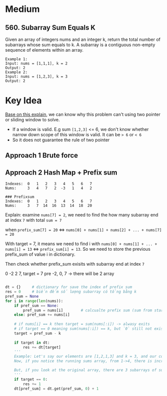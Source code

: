 # Medium
## 560. Subarray Sum Equals K
Given an array of integers nums and an integer k, return the total number of subarrays whose sum equals to k.
A subarray is a contiguous non-empty sequence of elements within an array.

```
Example 1:
Input: nums = [1,1,1], k = 2
Output: 2
Example 2:
Input: nums = [1,2,3], k = 3
Output: 2
```

# Key Idea
[Base on this explain](../../02_two_pointer/notes.md), we can know why this problem can't using two pointer or sliding window to solve.
- If a window is valid. E.g sum `[1,2,3]` <= 6, we don't know whether narrow down scope of this window is valid. It can be `> 6` or `< 6`
- So it does not guarantee the rule of two pointer

## Approach 1 Brute force

## Approach 2 Hash Map + Prefix sum

```
Indexes:  0   1   2   3   4   5   6   7
Nums:     3   4   7   2  -3   1   4   2

### Prefixsum
Indexes:  0   1   2   3   4   5   6   7
Nums:     3   7  14  16  13  14  18  20
```
Explain: examine `nums[7] = 2`, we need to find the how many subarray end at index `7` with total `sum = 7`

when `prefix_sum[7] = 20` <=> `nums[0] + nums[1] + nums[2] + ... + nums[7] = 20`

With target = 7, it means we need to find i with `nums[0] + nums[1] + ... + nums[i] = 13` <=> `prefix_sum[i] = 13`. 
So we need to store the previous prefix_sum of value i in dictionary. 

Then check whether prefix_sum exisits with subarray end at index `7`


0 -2 2 7, target = 7
pre -2, 0, 7 -> there will be 2 array

```python

dt = {}     # dictionary for save the index of prefix sum
res = 0     # biến đếm số lượng subarray có tổng bằng k
pref_sum = None
for i in range(len(nums)):
    if pref_sum == None:
        pref_sum = nums[i]        # calcualte prefix sum (sum from start to nums[i])
    else: pref_sum += nums[i]
    
    # if nums[i] == k then target = sum(nums[:i]) -> alwasy exits
    # if target == 0 meaning sum(nums[:i]) == k, but `0` still not exists in dict yet. So we must cover this case
    target = pref_sum - k
    
    if target in dt:
        res += dt[target]
    '''
    Example: Let's say our elements are [1,2,1,3] and k = 3, and our corresponding running sums = [1,3,4,7]
    Now, if you notice the running sums array, from 1->4, there is increase of k and from 4->7, there is an increase of k. So, we've found 2 subarrays of sums=k.

    But, if you look at the original array, there are 3 subarrays of sums==k. Now, you'll understand why target == 0 comes in the picture.
    '''
    if target == 0:
        res += 1
    dt[pref_sum] = dt.get(pref_sum, 0) + 1
```
